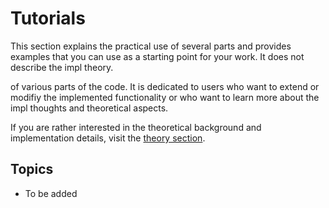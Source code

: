 # Tutorials

This section explains the practical use of several parts and provides examples
that you can use as a starting point for your work. It does not describe the
impl theory.

 
of various parts of the code. It is dedicated to users who want to extend
or modifiy the implemented functionality or who want to learn more about 
the impl thoughts and theoretical aspects.

If you are rather interested in the theoretical background 
and implementation details, visit the
[theory section](../01_theory/interfaceVSimplementation.md).

## Topics

* To be added
